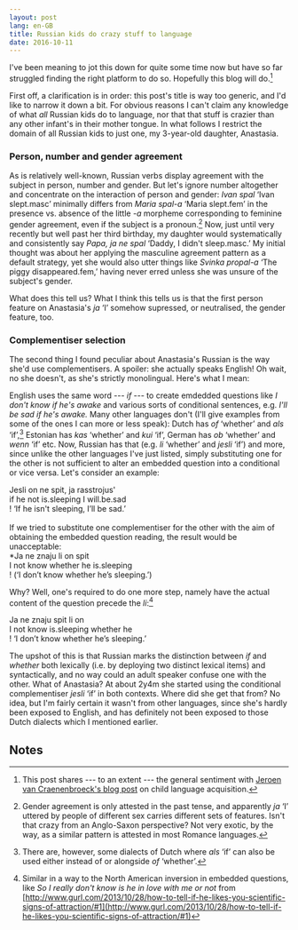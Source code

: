 ```yaml
---
layout: post
lang: en-GB
title: Russian kids do crazy stuff to language
date: 2016-10-11
---
```


I've been meaning to jot this down for quite some time now but have so far struggled finding the right platform to do so. Hopefully this blog will do.[^1]

First off, a clarification is in order: this post's title is way too generic, and I'd like to narrow it down a bit. For obvious reasons I can't claim any knowledge of what *all* Russian kids do to language, nor that that stuff is crazier than any other infant's in their mother tongue. In what follows I restrict the domain of all Russian kids to just one, my 3-year-old daughter, Anastasia.

### Person, number and gender agreement ###

As is relatively well-known, Russian verbs display agreement with the subject in person, number and gender. But let's ignore number altogether and concentrate on the interaction of person and gender: *Ivan spal* ‘Ivan slept.<font style="font-feature-settings: 'smcp'">masc</font>’ minimally differs from *Maria spal-a* ‘Maria slept.<font style="font-feature-settings: 'smcp'">fem</font>’ in the presence vs. absence of the little *-a* morpheme corresponding to feminine gender agreement, even if the subject is a pronoun.[^2] Now, just until very recently but well past her third birthday, my daughter would systematically and consistently say *Papa, ja ne spal* ‘Daddy, I didn't sleep.<font style="font-feature-settings: 'smcp'">masc</font>.’ My initial thought was about her applying the masculine agreement pattern as a default strategy, yet she would also utter things like *Svinka propal-a* ‘The piggy disappeared.<font style="font-feature-settings: 'smcp'">fem</font>,’ having never erred unless she was unsure of the subject's gender. 

What does this tell us? What I think this tells us is that the first person feature on Anastasia's *ja* ‘I’ somehow supressed, or neutralised, the gender feature, too.

### Complementiser selection ###

The second thing I found peculiar about Anastasia's Russian is the way she'd use complementisers. A spoiler: she actually speaks English! Oh wait, no she doesn't, as she's strictly monolingual. Here's what I mean:

English uses the same word --- *if* --- to create emdedded questions like *I don't know if he's awake* and various sorts of conditional sentences, e.g. *I'll be sad if he's awake.* Many other languages don't (I'll give examples from some of the ones I can more or less speak): Dutch has *of* ‘whether’ and *als* ‘if’,[^3] Estonian has *kas* ‘whether’ and *kui* ‘if’, German has *ob* ‘whether’ and *wenn* ‘if’ etc. Now, Russian has that (e.g. *li* ‘whether’ and *jesli* ‘if’) and more, since unlike the other languages I've just listed, simply substituting one for the other is not sufficient to alter an embedded question into a conditional or vice versa. Let's consider an example:

<div class="gloss">
Jesli on ne spit, ja rasstrojus'<br/>
if he not is.sleeping I will.be.sad<br/>
! ‘If he isn't sleeping, I’ll be sad.’
</div>
<br/>
If we tried to substitute one complementiser for the other with the aim of obtaining the embedded question reading, the result would be unacceptable:

<div class="gloss">
*Ja ne znaju li on spit<br/>
I not know whether he is.sleeping<br/>
! (‘I don’t know whether he’s sleeping.’)
</div>

Why? Well, one's required to do one more step, namely have the actual content of the question precede the *li*:[^4]

<div class="gloss">
Ja ne znaju spit li on<br/>
I not know is.sleeping whether he<br/>
! ‘I don’t know whether he’s sleeping.’
</div>

The upshot of this is that Russian marks the distinction between *if* and *whether* both lexically (i.e. by deploying two distinct lexical items) and syntactically, and no way could an adult speaker confuse one with the other. What of Anastasia? At about 2y4m she started using the conditional complementiser *jesli* ‘if’ in both contexts. Where did she get that from? No idea, but I'm fairly certain it wasn't from other languages, since she's hardly been exposed to English, and has definitely not been exposed to those Dutch dialects which I mentioned earlier.

## Notes ##

[^1]: This post shares --- to an extent --- the general sentiment with [Jeroen van Craenenbroeck's blog post](http://jeroenvancraenenbroeck.net/blog/2014/11/9/eliass-adventures-in-comp-agreement-land) on child language acquisition.

[^2]: Gender agreement is only attested in the past tense, and apparently *ja* ‘I’ uttered by people of different sex carries different sets of features. Isn't that crazy from an Anglo-Saxon perspective? Not very exotic, by the way, as a similar pattern is attested in most Romance languages.

[^3]: There are, however, some dialects of Dutch where *als* ‘if’ can also be used either instead of or alongside *of* ‘whether’. 

[^4]: Similar in a way to the North American inversion in embedded questions, like *So I really don't know is he in love with me or not* from [http://www.gurl.com/2013/10/28/how-to-tell-if-he-likes-you-scientific-signs-of-attraction/#1](http://www.gurl.com/2013/10/28/how-to-tell-if-he-likes-you-scientific-signs-of-attraction/#1)




